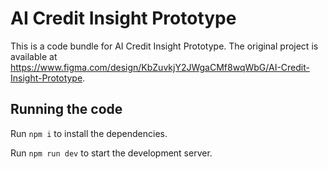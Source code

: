 
  # AI Credit Insight Prototype

  This is a code bundle for AI Credit Insight Prototype. The original project is available at https://www.figma.com/design/KbZuvkjY2JWgaCMf8wqWbG/AI-Credit-Insight-Prototype.

  ## Running the code

  Run `npm i` to install the dependencies.

  Run `npm run dev` to start the development server.
  